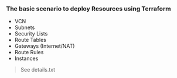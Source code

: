 ### The basic scenario to deploy Resources using Terraform
- VCN
- Subnets
- Security Lists
- Route Tables
- Gateways (Internet/NAT)
- Route Rules
- Instances

> See details.txt
